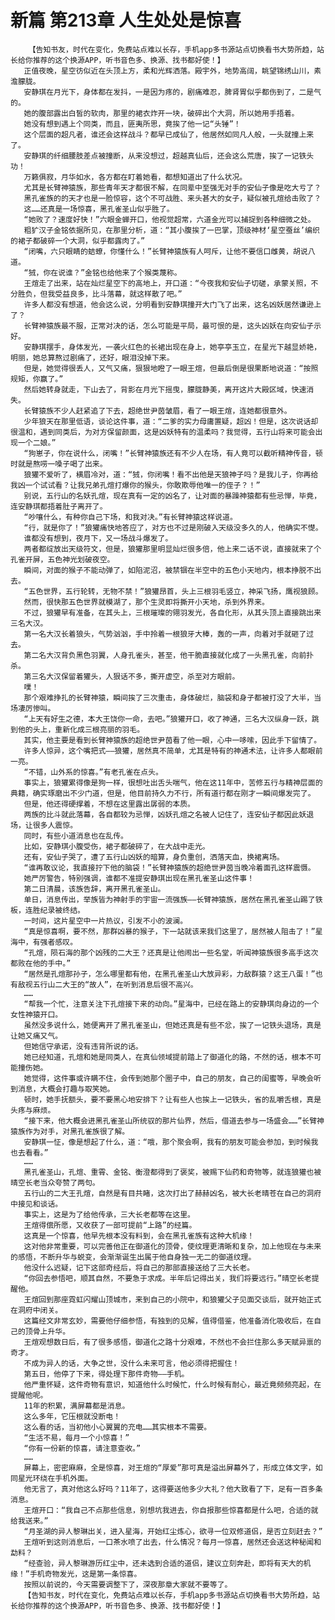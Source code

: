 # 新篇 第213章 人生处处是惊喜
        【告知书友，时代在变化，免费站点难以长存，手机app多书源站点切换看书大势所趋，站长给你推荐的这个换源APP，听书音色多、换源、找书都好使！】
       正值夜晚，星空彷似近在头顶上方，柔和光辉洒落。殿宇外，地势高阔，眺望锦绣山川，素澹朦胧。
       安静琪在月光下，身体都在发抖，一是因为疼的，剧痛难忍，脾肾胃似乎都伤到了，二是气的。
       她的腹部露出白皙的软肉，那里的裙衣炸开一块，破碎出个大洞，所以她用手捂着。
       她没有想到遇上个同类，而且，匪夷所思，竟挨了他一记“头锤”！
       这个层面的超凡者，谁还会这样战斗？都早已成仙了，他居然如同凡人般，一头就撞上来了。
       安静琪的纤细腰肢差点被撞断，从来没想过，超越真仙后，还会这么荒唐，挨了一记铁头功！
       万籁俱寂，月华如水，各方都在盯着她看，都想知道出了什么状况。
       尤其是长臂神猿族，那些青年天才都很不解，在同辈中至强无对手的安仙子像是吃大亏了？
       黑孔雀族的的天才也是一脸惊容，这个不可战胜、来头甚大的女子，疑似被孔煊给击败了？
       这……还真是一场惊喜，黑孔雀圣山似乎胜了。
       “她败了？速度好快！”六眼金蝉开口，他视觉超常，六道金光可以捕捉到各种细微之处。
       粗犷汉子金铭依据所见，在那里分析，道：“其小腹挨了一巴掌，顶级神材‘星空蚕丝’编织的裙子都破碎一个大洞，似乎都露肉了。”
       “闭嘴，六只眼睛的蛣蟟，你懂什么！”长臂神猿族有人呵斥，让他不要信口雌黄，胡说八道。
       “狨，你在说谁？”金铭也给他来了个猴类蔑称。
       王煊走了出来，站在灿烂星空下的高地上，开口道：“今夜我和安仙子切磋，承蒙关照，不分胜负，但我受益良多，比斗落幕，就这样散了吧。”
       许多人都没有想道，他会这么说，分明看到安静琪撞开大门飞了出来，这名凶妖居然谦逊上了？
       长臂神猿族最不服，正常对决的话，怎么可能是平局，最可恨的是，这头凶妖在向安仙子示好。
       安静琪摆手，身体发光，一袭火红色的长裙出现在身上，她亭亭玉立，在星光下越显娇艳，明丽，她总算熬过剧痛了，还好，眼泪没掉下来。
       但是，她觉得很丢人，又气又痛，狠狠地瞪了一眼王煊，但最后倒是很果断地说道：“按照规矩，你赢了。”
       然后她转身就走，下山去了，背影在月光下摇曳，朦胧静美，离开这片大殿区域，快速消失。
       长臂猿族不少人赶紧追了下去，超绝世尹茵皱眉，看了一眼王煊，连她都很意外。
       少年狼天在那里低语，谈论这件事，道：“二爹的实力母庸置疑，超凶！但是，这次说话却很温和，遇到同类后，为对方保留颜面，这是凶妖特有的温柔吗？我觉得，五行山将来可能会出现一个二娘。”
       “狗崽子，你在说什么，闭嘴！”长臂神猿族还有不少人在场，有人竟可以截听精神传音，顿时就是熬唠一嗓子喝了出来。
       狼獾不爱听了，横眉冷对，道：“狨，你闭嘴！看不出他是天狼神子吗？是我儿子，你再给我凶一个试试看？让我兄弟孔煊打爆你的猴头，你敢欺辱他唯一的侄子？！”
       别说，五行山的名妖孔煊，现在真有一定的凶名了，让对面的暴躁神猿都有些忌惮，毕竟，连安静琪都捂着肚子离开了。
       “吵嚷什么，有种你自己下场，和我对决。”有长臂神猿这样说道。
       “行，就是你了！”狼獾痛快地答应了，对方也不过是刚破入天级没多久的人，他确实不憷。
       谁都没有想到，夜月下，又一场战斗爆发了。
       两者都绽放出天级符文，但是，狼獾那里明显灿烂很多倍，他上来二话不说，直接就来了个孔雀开屏，五色神光划破夜空。
       瞬间，对面的猴子不能动弹了，如陷泥沼，被禁锢在半空中的五色小天地内，根本挣脱不出去。
       “五色世界，五行轮转，无物不禁！”狼獾昂首，头上三根羽毛竖立，神采飞扬，鹰视狼顾。
       然而，很快那五色世界就模湖了，那个生灵即将撕开小天地，杀到外界来。
       不过，狼獾早有准备，在其头上，三根璀璨的翎羽发光，各自化形，从其头顶上直接跳出来三名大汉。
       第一名大汉长着狼头，气势汹汹，手中拎着一根狼牙大棒，轰的一声，向着对手就砸了过去。
       第二名大汉背负黑色羽翼，人身孔雀头，甚至，他干脆直接就化成了一头黑孔雀，向前扑杀。
       第三名大汉保留着獾头，人狠话不多，撕开虚空，杀至对方眼前。
       噗！
       那个艰难挣扎的长臂神猿，瞬间挨了三次重击，身体破烂，脑袋和身子都被打没了大半，当场凄厉惨叫。
       “上天有好生之德，本大王饶你一命，去吧。”狼獾开口，收了神通，三名大汉纵身一跃，跳到他的头上，重新化成三根亮丽的羽毛。
       其实，他主要是看到长臂神猿族的超绝世尹茵看了他一眼，心中一哆嗦，因此手下留情了。
       许多人惊异，这个嘴把式——狼獾，居然真不简单，尤其是特有的神通术法，让许多人都眼前一亮。
       “不错，山外系的惊喜。”有老孔雀在点头。
       事实上，狼獾累得像是狗一样，很想吐出舌头喘气，他在这11年中，苦修五行与精神层面的典籍，确实琢磨出不少门道，但是，他目前持久力不行，所有道行都在刚才一瞬间爆发完了。
       但是，他还得硬撑着，不想在这里露出孱弱的本质。
       两族的比斗就此落幕，各自都较为忌惮，凶妖孔煊之名被人记住了，连安仙子都因此妖退场，让很多人震惊。
       同时，有些小道消息也在乱传。
       比如，安静琪小腹受伤，裙子都破碎了，在大战中走光。
       还有，安仙子哭了，遭了五行山凶妖的暗算，身负重创，洒落天血，换裙离场。
       “谁再敢议论，我直接拧下他的脑袋！”长臂神猿族的超绝世尹茵当晚冷着面孔这样震慑。
       她严厉警告，特别强调，谁都不准提安静琪出现在黑孔雀圣山这件事！
       第二日清晨，该族告辞，离开黑孔雀圣山。
       单日，消息传出，举族皆为神射手的宇宙一流强族——长臂神猿族，居然在黑孔雀圣山踢了铁板，连胜纪录被终结。
       一时间，这片星空中一片热议，引发不小的波澜。
       “真是惊喜啊，要不然，那群凶暴的猴子，下一站就该来我们这里了，居然被人阻击了！”星海中，有强者感叹。
       “孔煊，陨石海的那个凶残的二大王？还真是让他闹出一些名堂，听闻神猿族很多高手这次都败在他的手中。”
       “居然是孔煊那孙子，怎么哪里都有他，在黑孔雀圣山大放异彩，力敌群猿？这王八蛋！”也有敌视五行山二大王的“故人”，在听到消息后很不高兴。
       ……
       “帮我一个忙，注意关注下孔煊接下来的动向。”星海中，已经在路上的安静琪向身边的一个女性神猿开口。
       虽然没多说什么，她便离开了黑孔雀圣山，但她还真是有些不忿，挨了一记铁头退场，真是让她又痛又气。
       但她信守承诺，没有违背所说的话。
       她已经知道，孔煊和她是同类人，在真仙领域提前踏上了御道化的路，不然的话，根本不可能撞伤她。
       她觉得，这件事或许瞒不住，会传到她那个圈子中，自己的朋友，自己的闺蜜等，早晚会听到消息，大概会打趣与取笑她。
       顿时，她手抚额头，要不要黑心地安排下？让有些人也挨上一记铁头，省的乱嚼舌根，真是头疼与麻烦。
       “接下来，他大概会进黑孔雀圣山所统驭的那片仙界，然后，借道去参与一场盛会……”长臂神猿族作为对手，对黑孔雀族很了解。
       安静琪一怔，像是想起了什么，道：“哦，那个聚会啊，我有的朋友可能会参加，到时候我也去看看。”
       ……
       黑孔雀圣山，孔煊、重霄、金铭、衡澄都得到了褒奖，被赐下仙药和奇物等，就连狼獾也被晴空长老当众夸赞了两句。
       五行山的二大王孔煊，自然是有目共睹，这次打出了赫赫凶名，被大长老晴苍在自己的洞府中接见和谈话。
       事实上，这是为了给他传承，三大长老都等在这里。
       王煊得偿所愿，又收获了一部可提前“上路”的经篇。
       这真是一个惊喜，他早先根本没有料到，会在黑孔雀族有这种大机缘！
       这对他非常重要，可以完善他正在御道化的顶骨，使纹理更清晰和复杂，加上他现在与未来的感悟，不断升华与蜕变，会渐渐诞生出属于他自身独一无二的御道纹理。
       他没什么迟疑，记下这部奇经后，将自己的那部直接送给了三大长老。
       “你回去参悟吧，顺其自然，不要急于求成。半年后记得出关，我们将要远行。”晴空长老提醒他。
       王煊回到那座霓虹闪耀山顶城市，来到自己的小院中，和狼獾父子见面交谈后，就开始正式在洞府中闭关。
       这篇经文非常玄妙，需要他仔细参悟，有独到的见解，值得借鉴，他准备消化吸收后，在自己的顶骨上升华。
       王煊观想数日后，有了很多感悟，御道化之路十分艰难，不然也不会拦住那么多天赋异禀的奇才。
       不成为异人的话，大争之世，没什么未来可言，他必须得把握住！
       第五日，他停了下来，得处理下那件奇物——手机。
       他严重怀疑，这件奇物有意识，知道他什么时候忙，什么时候有耐心，最近竟频频亮起，在提醒他呢。
       11年的积累，满屏幕都是消息。
       这么多年，它压根就没断电！
       这么看的话，当初他小心翼翼的充电……其实根本不需要。
       “生活不易，每月一个小惊喜！”
       “你有一份新的惊喜，请注意查收。”
       ……
       屏幕上，密密麻麻，全是惊喜，对王煊的“厚爱”那可真是溢出屏幕外了，形成立体文字，如同星光环绕在手机外面。
       他无言了，真对他这么好吗？11年了，这得要送他多少大礼？他大致看了下，足有一百多条消息。
       王煊开口：“我自己不点那些信息，别想坑我进去，你自报那些惊喜都是什么吧，合适的就给我送来。”
       “月圣湖的异人黎琳出关，进入星海，开始红尘炼心，欲寻一位双修道侣，是否立刻赶去？”
       王煊听到这则消息后，一口茶水喷了出去，什么情况？每月一惊喜，居然还会送这种秘闻和勐料？
       “经查验，异人黎琳游历红尘中，还未选到合适的道侣，建议立刻奔赴，即将有天大的机缘！”手机奇物发光，这是第一条惊喜。
       按照以前说的，今天需要调整下了，深夜那章大家就不要等了。
       【告知书友，时代在变化，免费站点难以长存，手机app多书源站点切换看书大势所趋，站长给你推荐的这个换源APP，听书音色多、换源、找书都好使！】